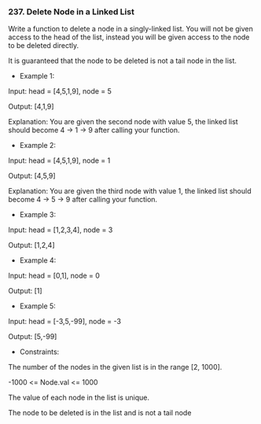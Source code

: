 ### 237. Delete Node in a Linked List

Write a function to delete a node in a singly-linked list. You will not be given access to the head of the list, instead you will be given access to the node to be deleted directly.

It is guaranteed that the node to be deleted is not a tail node in the list.

 

- Example 1:


Input: head = [4,5,1,9], node = 5

Output: [4,1,9]

Explanation: You are given the second node with value 5, the linked list should become 4 -> 1 -> 9 after calling your function.


- Example 2:


Input: head = [4,5,1,9], node = 1

Output: [4,5,9]

Explanation: You are given the third node with value 1, the linked list should become 4 -> 5 -> 9 after calling your function.


- Example 3:

Input: head = [1,2,3,4], node = 3

Output: [1,2,4]


- Example 4:

Input: head = [0,1], node = 0

Output: [1]


- Example 5:

Input: head = [-3,5,-99], node = -3

Output: [5,-99]
 

- Constraints:

The number of the nodes in the given list is in the range [2, 1000].

-1000 <= Node.val <= 1000

The value of each node in the list is unique.

The node to be deleted is in the list and is not a tail node